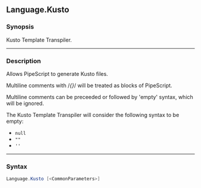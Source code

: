 Language.Kusto
--------------

### Synopsis
Kusto Template Transpiler.

---

### Description

Allows PipeScript to generate Kusto files.

Multiline comments with /*{}*/ will be treated as blocks of PipeScript.

Multiline comments can be preceeded or followed by 'empty' syntax, which will be ignored.

The Kusto Template Transpiler will consider the following syntax to be empty:

* ```null```
* ```""```
* ```''```

---

### Syntax
```PowerShell
Language.Kusto [<CommonParameters>]
```

